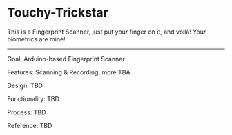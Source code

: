 # Touchy-Trickstar
This is a Fingerprint Scanner, just put your finger on it, and voilà! Your biometrics are mine!

***************************************************************************************************

Goal: Arduino-based Fingerprint Scanner

Features: Scanning & Recording, more TBA

Design: TBD

Functionality: TBD

Process: TBD

Reference: TBD
